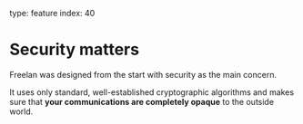 type: feature
index: 40

Security matters
================

Freelan was designed from the start with security as the main concern.

It uses only standard, well-established cryptographic algorithms and makes sure that **your communications are completely opaque** to the outside world.